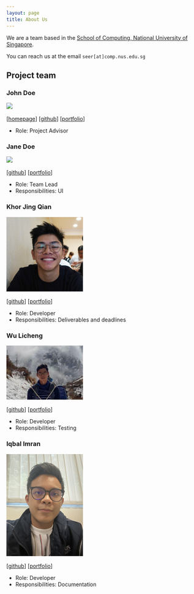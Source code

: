 ```yaml
---
layout: page
title: About Us
---
```


We are a team based in the [School of Computing, National University of Singapore](http://www.comp.nus.edu.sg).

You can reach us at the email `seer[at]comp.nus.edu.sg`

## Project team

### John Doe

<img src="images/johndoe.png" width="200px">

[[homepage](http://www.comp.nus.edu.sg/~damithch)]
[[github](https://github.com/johndoe)]
[[portfolio](team/johndoe.md)]

* Role: Project Advisor

### Jane Doe

<img src="images/johndoe.png" width="200px">

[[github](http://github.com/johndoe)]
[[portfolio](team/johndoe.md)]

* Role: Team Lead
* Responsibilities: UI

### Khor Jing Qian

<img src="images/khor-jingqian.png" width="200px">

[[github](http://github.com/khor-jingqian)] [[portfolio](team/khor-jingqian.md)]

* Role: Developer
* Responsibilities: Deliverables and deadlines

### Wu Licheng

<img src="images/licheng-wu.png" width="200px">

[[github](https://github.com/Licheng-Wu)]
[[portfolio](team/wu-licheng.md)]

* Role: Developer
* Responsibilities: Testing

### Iqbal Imran

<img src="images/iqbal.png" width="200px">

[[github](http://github.com/iqbxl)]
[[portfolio](team/iqbal.md)]

* Role: Developer
* Responsibilities: Documentation
